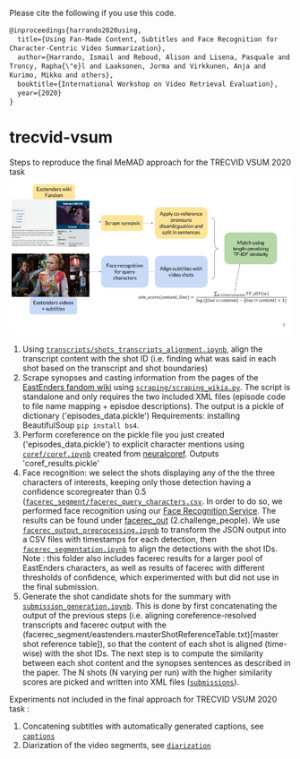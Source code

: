 
Please cite the following if you use this code.
```
@inproceedings{harrando2020using,
  title={Using Fan-Made Content, Subtitles and Face Recognition for Character-Centric Video Summarization},
  author={Harrando, Ismail and Reboud, Alison and Lisena, Pasquale and Troncy, Rapha{\"e}l and Laaksonen, Jorma and Virkkunen, Anja and Kurimo, Mikko and others},
  booktitle={International Workshop on Video Retrieval Evaluation},
  year={2020}
}
```

# trecvid-vsum
Steps to reproduce the final MeMAD approach for the TRECVID VSUM 2020 task
![Model architecture](vsum.jpg)

1) Using [`transcripts/shots_transcripts_alignment.ipynb`]([shots_transcripts_alignment.ipynb]), align the transcript content with the shot ID (i.e. finding what was said in each shot based on the transcript and shot boundaries)
2) Scrape synopses and casting information from the pages of the [EastEnders fandom wiki](https://eastenders.fandom.com/wiki/) using
[`scraping/scraping_wikia.py`](./scraping/scraping_wikia.py).
The script is standalone and only requires the two included XML files (episode code to file name mapping + episdoe descriptions). 
The output is a pickle of dictionary ('episodes_data.pickle') Requirements: installing BeautifulSoup `pip install bs4`.
2) Perform coreference on the pickle file you just created ('episodes_data.pickle') to explicit character mentions using [`coref/coref.ipynb`](./coref/coref.ipynb) created from [neuralcoref](https://github.com/huggingface/neuralcoref). Outputs 'coref_results.pickle'
3) Face recognition: we select the shots displaying any of the the three characters of interests, keeping only those detection having a confidence scoregreater than 0.5 ([`facerec_segment/facerec_query_characters.csv`]([facerec_query_characters.csv]).
In order to do so, we performed face recognition using our  [Face Recognition Service](https://github.com/D2KLab/FaceRec). The results can be found under [facerec_out](./facerec_out) (2.challenge_people). We use [`facerec_output_preprocessing.ipynb`](./facerec_segmentation/facerec_output_preprocessing.ipynb) to transform the JSON output into a CSV files with timestamps for each detection, then  [`facerec_segmentation.ipynb`](./facerec_segmentation/facerec_segmentation.ipynb) to align the detections with the shot IDs.
Note : this folder also includes facerec results for a larger pool of EastEnders characters, as well as results of facerec with different thresholds of confidence, which experimented with but did not use in the final submission.
4) Generate the shot candidate shots for the summary with [`submission_generation.ipynb`](./submission/submission_generation.ipynb). This is done by first concatenating the output of the previous steps (i.e. aligning coreference-resolved transcripts and facerec output with the (facerec_segment/eastenders.masterShotReferenceTable.txt)[master shot reference table]), so that the content of each shot is aligned (time-wise) with the shot IDs. The next step is to compute the similarity between each shot content and the synopses sentences as described in the paper. The N shots (N varying per run) with the higher similarity scores are picked and written into XML files ([`submissions`](./submission/xml)).

Experiments not included in the final approach for TRECVID VSUM 2020 task : 

1) Concatening subtitles with automatically generated captions, see [`captions`](./captions)
2) Diarization of the video segments, see [`diarization`](./diarization)


